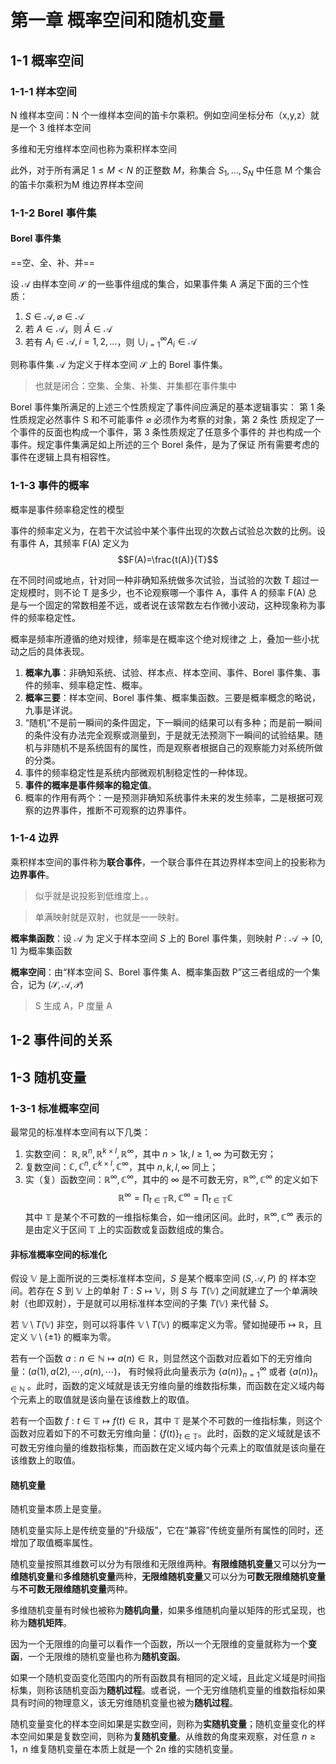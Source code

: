 # 第一章 概率空间和随机变量

## 1-1 概率空间

### 1-1-1 样本空间

N 维样本空间：N 个一维样本空间的笛卡尔乘积。例如空间坐标分布（x,y,z）就是一个 3 维样本空间

多维和无穷维样本空间也称为乘积样本空间

此外，对于所有满足 $1\leq M<N$ 的正整数 $M$，称集合 $S_1,\dots, S_N$ 中任意
M 个集合的笛卡尔乘积为M 维边界样本空间

### 1-1-2 Borel 事件集

#### Borel 事件集

==空、全、补、并==

设 $\mathcal{A}$ 由样本空间 $\mathcal{S}$ 的一些事件组成的集合，如果事件集 A 满足下面的三个性质：
1. $S\in \mathcal{A}, \varnothing\in \mathcal{A}$
2. 若 $A\in \mathcal{A}$，则 $\bar{A}\in\mathcal{A}$
3. 若有 $A_i\in\mathcal{A}, i=1,2,\dots$，则 $\cup_{i=1}^{\infty}A_i\in\mathcal{A}$

则称事件集 $\mathcal{A}$ 为定义于样本空间 $\mathcal{S}$ 上的 Borel 事件集。

> 也就是闭合：空集、全集、补集、并集都在事件集中

Borel 事件集所满足的上述三个性质规定了事件间应满足的基本逻辑事实：
第 1 条性质规定必然事件 S 和不可能事件 $\varnothing$ 必须作为考察的对象，第 2 条性
质规定了一个事件的反面也构成一个事件，第 3 条性质规定了任意多个事件的
并也构成一个事件。规定事件集满足如上所述的三个 Borel 条件，是为了保证
所有需要考虑的事件在逻辑上具有相容性。

### 1-1-3 事件的概率

概率是事件频率稳定性的模型

事件的频率定义为，在若干次试验中某个事件出现的次数占试验总次数的比例。设有事件 A，其频率 F(A) 定义为
$$F(A)=\frac{t(A)}{T}$$

在不同时间或地点，针对同一种非确知系统做多次试验，当试验的次数 T 超过一定规模时，则不论 T 是多少，也不论观察哪一个事件 A，事件 A 的频率 F(A) 总是与一个固定的常数相差不远，或者说在该常数左右作微小波动，这种现象称为事件的频率稳定性。

概率是频率所遵循的绝对规律，频率是在概率这个绝对规律之
上，叠加一些小扰动之后的具体表现。

1. **概率九事**：非确知系统、试验、样本点、样本空间、事件、Borel 事件集、事件的频率、频率稳定性、概率。
2. **概率三要**：样本空间、Borel 事件集、概率集函数。三要是概率概念的略说，九事是详说。
3. “随机”不是前一瞬间的条件固定，下一瞬间的结果可以有多种；而是前一瞬间的条件没有办法完全观察或测量到，于是就无法预测下一瞬间的试验结果。随机与非随机不是系统固有的属性，而是观察者根据自己的观察能力对系统所做的分类。
4. 事件的频率稳定性是系统内部微观机制稳定性的一种体现。
5. **事件的概率是事件频率的稳定值**。
6. 概率的作用有两个：一是预测非确知系统事件未来的发生频率，二是根据可观察的边界事件，推断不可观察的边界事件。

### 1-1-4 边界

乘积样本空间的事件称为**联合事件**，一个联合事件在其边界样本空间上的投影称为**边界事件**。

> 似乎就是说投影到低维度上。。

> 单满映射就是双射，也就是一一映射。

<!-- **Borel 事件集上的概率集函数**：设 $\mathcal{A}$ 为 定义于样本空间 $S$ 上的 Borel 事件集，若映射 $P: \mathcal{A} \rightarrow[0,1]$ 满足以下三个**废话**：
1. $P(S)=1$；（废话）
2. 对任意事件 $A \in \mathcal{A}$，有 $0 \leqslant P(A) \leqslant 1$；（废话*2）
3. 若 $A_{i} \in \mathcal{A}, i=1,2, \cdots$ 是一组两两互斥的事件，即对任意 $i \neq j$ 有 $A_{i} \cap A_{j}=\varnothing$，则 $P\left(\bigcup_{i=1}^{\infty} A_{i}\right)=\sum_{i=1}^{\infty} P\left(A_{i}\right)$，（废话*3）

则称映射 $P$ 为定义于 Borel 事件集 $\mathcal{A}$ 之上的概率集函数。

**性质**：若 $\mathcal{A}$ 是定义于样本空间 $S$ 上的 Borel 事件集，$P$ 是定义于 Borel 事件集 $\mathcal{A}$ 上的概率集函数，则有**废话**六条：
1. 对任意 $A \in \mathcal{A}$，有 $P(A)=1-P(\bar{A})$；
2. 对任意 $A \in \mathcal{A}$，有 $P(A) \leqslant 1$；
3. $P(\varnothing)=0$；
4. 若事件 $A_1, A_2, \cdots, A_n$ 两两互斥，则 $P\left(\bigcup_{i=1}^{n} A_i\right)=\sum_{i=1}^{n} P\left(A_i\right)$;
5. 对任意 $A, B \in \mathcal{A}$，有 $P(A \cup B)=P(A)+P(B)-P(A \cap B)$;
6. 若 $A \subset B$，则 $P(A) \leqslant P(B)$ 。 -->

**概率集函数**：设 $\mathcal{A}$ 为 定义于样本空间 $S$ 上的 Borel 事件集，则映射 $P: \mathcal{A} \rightarrow[0,1]$ 为概率集函数

**概率空间**：由“样本空间 S、Borel 事件集 A、概率集函数 P”这三者组成的一个集合，记为 $(\mathcal{S,A,P})$

> S 生成 A，P 度量 A

## 1-2 事件间的关系

## 1-3 随机变量

### 1-3-1 标准概率空间

最常见的标准样本空间有以下几类：
1. 实数空间： $\mathbb{R},\mathbb{R}^n,\mathbb{R}^{k \times l},\mathbb{R}^\infty$，其中 $n>1k,l\geqslant 1,\infty$ 为可数无穷；
2. 复数空间：$\mathbb{C},\mathbb{C}^n,\mathbb{C}^{k \times l},\mathbb{C}^{\infty}$，其中 $n,k,l,\infty$ 同上；
3. 实（复）函数空间：$\mathbb{R}^{\infty},\mathbb{C}^{\infty}$，其中的 $\infty$ 是不可数无穷，$\mathbb{R}^{\infty},\mathbb{C}^{\infty}$ 的定义如下
$$\mathbb{R}^{\infty}=\prod_{t \in \mathbb{T}} \mathbb{R},\mathbb{C}^{\infty}=\prod_{t \in \mathbb{T}} \mathbb{C}$$
其中 $\mathbb{T}$ 是某个不可数的一维指标集合，如一维闭区间。此时，$\mathbb{R}^{\infty},\mathbb{C}^{\infty}$ 表示的是由定义于区间 $\mathbb{T}$ 上的实函数或复函数组成的集合。

#### 非标准概率空间的标准化

假设 $\mathbb{V}$ 是上面所说的三类标准样本空间，$S$ 是某个概率空间 $(S,\mathcal{A},P)$ 的 样本空间。若存在 $S$ 到 $\mathbb{V}$ 上的单射 $T: S \longmapsto \mathbb{V}$，则 $S$ 与 $T(\mathbb{V})$ 之间就建立了一个单满映射（也即双射），于是就可以用标准样本空间的子集 $T(\mathbb{V})$ 来代替 $S$。

若 $\mathbb{V}\setminus T(\mathbb{V})$ 非空，则可以将事件 $\mathbb{V}\setminus T(\mathbb{V})$ 的概率定义为零。譬如抛硬币 $\longmapsto$ $\mathbb{R}$，且定义 $\mathbb{V}\setminus \{\pm 1\}$ 的概率为零。

若有一个函数 $a:n\in\mathbb{N}\longmapsto a(n)\in\mathbb{R}$，则显然这个函数对应着如下的无穷维向量：$(a(1),a(2),\cdots,a(n),\cdots)$，
有时候将此向量表示为 $\{a(n)\}_{n=1}^{\infty}$ 或者 $\{a(n)\}_{n \in \mathbb{N}}$ 。此时，函数的定义域就是该无穷维向量的维数指标集，而函数在定义域内每个元素上的取值就是该向量在该维数上的取值。

若有一个函数 $f:t\in\mathbb{T}\longmapsto f(t)\in\mathbb{R}$，其中 $\mathbb{T}$ 是某个不可数的一维指标集，则这个函数对应着如下的不可数无穷维向量：$\{f(t)\}_{t\in\mathbb{T}}$。此时，函数的定义域就是该不可数无穷维向量的维数指标集，而函数在定义域内每个元素上的取值就是该向量在该维数上的取值。

#### 随机变量

随机变量本质上是变量。

随机变量实际上是传统变量的“升级版”，它在“兼容”传统变量所有属性的同时，还增加了取值概率属性。

随机变量按照其维数可以分为有限维和无限维两种。**有限维随机变量**又可以分为**一维随机变量**和**多维随机变量**两种，**无限维随机变量**又可以分为**可数无限维随机变量**与**不可数无限维随机变量**两种。

多维随机变量有时候也被称为**随机向量**，如果多维随机向量以矩阵的形式呈现，也称为**随机矩阵**。

因为一个无限维的向量可以看作一个函数，所以一个无限维的变量就称为一个**变函**，一个无限维的随机变量也称为**随机变函**。

如果一个随机变函变化范围内的所有函数具有相同的定义域，且此定义域是时间指标集，则称该随机变函为**随机过程**。或者说，一个无穷维随机变量的维数指标如果具有时间的物理意义，该无穷维随机变量也被为**随机过程**。

随机变量变化的样本空间如果是实数空间，则称为**实随机变量**；随机变量变化的样本空间如果是复数空间，则称为**复随机变量**。从维数的角度来观察，对任意 $n\geq 1$，n 维复随机变量在本质上就是一个 2n 维的实随机变量。
